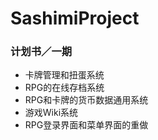 # SashimiProject

<h3>计划书／一期</h3>
<ul>
	<li>卡牌管理和扭蛋系统</li>
	<li>RPG的在线存档系统</li>
	<li>RPG和卡牌的货币数据通用系统</li>
	<li>游戏Wiki系统</li>
	<li>RPG登录界面和菜单界面的重做</li>
</ul>
